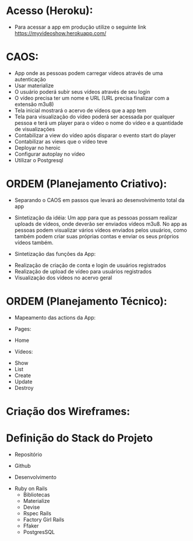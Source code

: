 # Acesso (Heroku):
* Para acessar a app em produção utilize o seguinte link https://myvideoshow.herokuapp.com/

# CAOS:

- App onde as pessoas podem carregar vídeos através de uma autenticação
- Usar materialize
- O usuário poderá subir seus vídeos através de seu login
- O vídeo precisa ter um nome e URL (URL precisa finalizar com a extensão m3u8)
- Tela inicial mostrará o acervo de vídeos que a app tem
- Tela para visualização do vídeo poderá ser acessada por qualquer pessoa e terá um player para o vídeo o nome do vídeo e a quantidade de visualizações
- Contabilizar a view do vídeo após disparar o evento start do player
- Contabilizar as views que o vídeo teve
- Deployar no heroic
- Configurar autoplay no vídeo
- Utilizar o Postgresql


# ORDEM (Planejamento Criativo):
 * Separando o CAOS em passos que levará ao desenvolvimento total da app

- Sintetização da idéia: 
Um app para que as pessoas possam realizar uploads de vídeos, onde deverão ser enviados vídeos m3u8. No app as pessoas podem visualizar vários vídeos enviados pelos usuários, como também podem criar suas próprias contas e enviar os seus próprios vídeos também.

- Sintetização das funções da App:
* Realização de criação de conta e login de usuários registrados
* Realização de upload de vídeo para usuários registrados
* Visualização dos vídeos no acervo geral

# ORDEM (Planejamento Técnico):

- Mapeamento das actions da App:
* Pages:
- Home
* Vídeos:
- Show
- List
- Create
- Update
- Destroy


# Criação dos Wireframes:


# Definição do Stack do Projeto


* Repositório
-  Github

* Desenvolvimento
-  Ruby on Rails
    * Bibliotecas
    -  Materialize
    -  Devise
    -  Rspec Rails
    -  Factory Girl Rails
    -  Ffaker
    -  PostgresSQL


